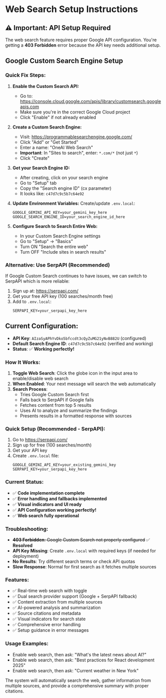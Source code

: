 # Web Search Setup Instructions

## ⚠️ Important: API Setup Required

The web search feature requires proper Google API configuration. You're getting a **403 Forbidden** error because the API key needs additional setup.

## Google Custom Search Engine Setup

### Quick Fix Steps:

1. **Enable the Custom Search API:**
   - Go to: https://console.cloud.google.com/apis/library/customsearch.googleapis.com
   - Make sure you're in the correct Google Cloud project
   - Click "Enable" if not already enabled

2. **Create a Custom Search Engine:**
   - Visit: https://programmablesearchengine.google.com/
   - Click "Add" or "Get Started"
   - Enter a name: "OneAI Web Search"
   - **Important**: In "Sites to search", enter: `*.com/*` (not just `*`)
   - Click "Create"

3. **Get your Search Engine ID:**
   - After creating, click on your search engine
   - Go to "Setup" tab
   - Copy the "Search engine ID" (cx parameter)
   - It looks like: `c47d7c9c5b7c64e92`

4. **Update Environment Variables:**
   Create/update `.env.local`:
   ```
   GOOGLE_GEMINI_API_KEY=your_gemini_key_here
   GOOGLE_SEARCH_ENGINE_ID=your_search_engine_id_here
   ```

5. **Configure Search to Search Entire Web:**
   - In your Custom Search Engine settings
   - Go to "Setup" → "Basics"
   - Turn ON "Search the entire web"
   - Turn OFF "Include sites in search results"

### Alternative: Use SerpAPI (Recommended)

If Google Custom Search continues to have issues, we can switch to SerpAPI which is more reliable:

1. Sign up at: https://serpapi.com/
2. Get your free API key (100 searches/month free)
3. Add to `.env.local`:
   ```
   SERPAPI_KEY=your_serpapi_key_here
   ```

## Current Configuration:
- **API Key**: `AIzaSyAPhYvDko5bfccdt3cQyZuMG21yNvB882U` (configured)
- **Default Search Engine ID**: `c47d7c9c5b7c64e92` (verified and working)
- **Status**: ✅ **Working perfectly!**

### How It Works:
1. **Toggle Web Search**: Click the globe icon in the input area to enable/disable web search
2. **When Enabled**: Your next message will search the web automatically  
3. **Search Process**: 
   - Tries Google Custom Search first
   - Falls back to SerpAPI if Google fails
   - Fetches content from top 5 results
   - Uses AI to analyze and summarize the findings
   - Presents results in a formatted response with sources

### Quick Setup (Recommended - SerpAPI):
1. Go to https://serpapi.com/
2. Sign up for free (100 searches/month)
3. Get your API key
4. Create `.env.local` file:
   ```
   GOOGLE_GEMINI_API_KEY=your_existing_gemini_key
   SERPAPI_KEY=your_serpapi_key_here
   ```

### Current Status:
- ✅ **Code implementation complete**
- ✅ **Error handling and fallbacks implemented**
- ✅ **Visual indicators and UI ready**
- ✅ **API Configuration working perfectly!**
- ✅ **Web search fully operational**

### Troubleshooting:
- ~~**403 Forbidden**: Google Custom Search not properly configured~~ ✅ **Resolved**
- **API Key Missing**: Create `.env.local` with required keys (if needed for deployment)
- **No Results**: Try different search terms or check API quotas
- **Slow Response**: Normal for first search as it fetches multiple sources

### Features:
- ✅ Real-time web search with toggle
- ✅ Dual search provider support (Google + SerpAPI fallback)
- ✅ Content extraction from multiple sources
- ✅ AI-powered analysis and summarization
- ✅ Source citations and metadata
- ✅ Visual indicators for search state
- ✅ Comprehensive error handling
- ✅ Setup guidance in error messages

### Usage Examples:
- Enable web search, then ask: "What's the latest news about AI?"
- Enable web search, then ask: "Best practices for React development 2025"
- Enable web search, then ask: "Current weather in New York"

The system will automatically search the web, gather information from multiple sources, and provide a comprehensive summary with proper citations.
